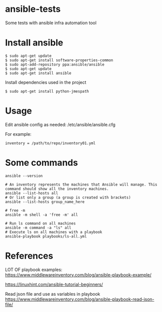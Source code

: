 # ansible-tests
Some tests with ansible infra automation tool

# Install ansible

```
$ sudo apt-get update
$ sudo apt-get install software-properties-common
$ sudo apt-add-repository ppa:ansible/ansible
$ sudo apt-get update
$ sudo apt-get install ansible
```

Install dependencies used in the project
```
$ sudo apt-get install python-jmespath
```

# Usage

Edit ansible config as needed: /etc/ansible/ansible.cfg

For example:
```
inventory = /path/to/repo/inventory01.yml
```

# Some commands

```
ansible --version

# An inventory represents the machines that Ansible will manage. This command should show all the inventory machines.
ansible --list-hosts all
# Or list only a group (a group is created with brackets)
ansible --list-hosts group_name_here

# free -m
ansible -m shell -a 'free -m' all

# Run ls command on all machines
ansible -m command -a "ls" all
# Execute ls on all machines with a playbook
ansible-playbook playbooks/ls-all.yml
```


# References

LOT OF playbook examples: https://www.middlewareinventory.com/blog/ansible-playbook-example/

https://linuxhint.com/ansible-tutorial-beginners/

Read json file and use as variables in playbook
https://www.middlewareinventory.com/blog/ansible-playbook-read-json-file/

